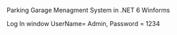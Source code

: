 Parking Garage Menagment System in .NET 6 Winforms


Log In window UserName= Admin, Password = 1234

